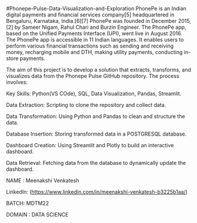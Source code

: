 #Phonepe-Pulse-Data-Visualization-and-Exploration
PhonePe is an Indian digital payments and financial services company[5] headquartered in Bengaluru, Karnataka, India.[6][7] PhonePe was founded in December 2015,[2] by Sameer Nigam, Rahul Chari and Burzin Engineer. The PhonePe app, based on the Unified Payments Interface (UPI), went live in August 2016. The PhonePe app is accessible in 11 Indian languages. It enables users to perform various financial transactions such as sending and receiving money, recharging mobile and DTH, making utility payments, conducting in-store payments.

The aim of this project is to develop a solution that extracts, transforms, and visualizes data from the Phonepe Pulse GitHub repository. The process involves:

Key Skills: Python(VS COde), SQL, Data Visualization, Pandas, Streamlit.

Data Extraction: Scripting to clone the repository and collect data.

Data Transformation: Using Python and Pandas to clean and structure the data.

Database Insertion: Storing transformed data in a POSTGRESQL database.

Dashboard Creation: Using Streamlit and Plotly to build an interactive dashboard.

Data Retrieval: Fetching data from the database to dynamically update the dashboard.


NAME : Meenakshi Venkatesh

LinkedIn: (https://www.linkedin.com/in/meenakshi-venkatesh-b3225b1aa/)

BATCH: MDTM22

DOMAIN : DATA SCIENCE
